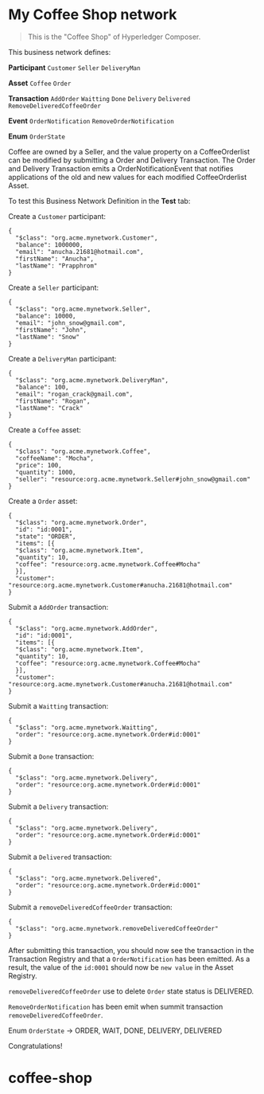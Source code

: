 # My Coffee Shop network

> This is the "Coffee Shop" of Hyperledger Composer.

This business network defines:

**Participant**
`Customer` `Seller` `DeliveryMan`

**Asset**
`Coffee` `Order`

**Transaction**
`AddOrder` `Waitting` `Done` `Delivery` `Delivered` `RemoveDeliveredCoffeeOrder`

**Event**
`OrderNotification` `RemoveOrderNotification`

**Enum**
`OrderState`

Coffee are owned by a Seller, and the value property on a CoffeeOrderlist can be modified by submitting a Order and Delivery Transaction. The Order and Delivery Transaction emits a OrderNotificationEvent that notifies applications of the old and new values for each modified CoffeeOrderlist Asset.

To test this Business Network Definition in the **Test** tab:

Create a `Customer` participant:

```
{
  "$class": "org.acme.mynetwork.Customer",
  "balance": 1000000,
  "email": "anucha.21681@hotmail.com",
  "firstName": "Anucha",
  "lastName": "Prapphrom"
}
```
Create a `Seller` participant:

```
{
  "$class": "org.acme.mynetwork.Seller",
  "balance": 10000,
  "email": "john_snow@gmail.com",
  "firstName": "John",
  "lastName": "Snow"
}
```
Create a `DeliveryMan` participant:

```
{
  "$class": "org.acme.mynetwork.DeliveryMan",
  "balance": 100,
  "email": "rogan_crack@gmail.com",
  "firstName": "Rogan",
  "lastName": "Crack"
}
```

Create a `Coffee` asset:

```
{
  "$class": "org.acme.mynetwork.Coffee",
  "coffeeName": "Mocha",
  "price": 100,
  "quantity": 1000,
  "seller": "resource:org.acme.mynetwork.Seller#john_snow@gmail.com"
}
```
Create a `Order` asset:

```
{
  "$class": "org.acme.mynetwork.Order",
  "id": "id:0001",
  "state": "ORDER",
  "items": [{
  "$class": "org.acme.mynetwork.Item",
  "quantity": 10,
  "coffee": "resource:org.acme.mynetwork.Coffee#Mocha"
  }],
  "customer": "resource:org.acme.mynetwork.Customer#anucha.21681@hotmail.com"
}
```

Submit a `AddOrder` transaction:

```
{
  "$class": "org.acme.mynetwork.AddOrder",
  "id": "id:0001",
  "items": [{
  "$class": "org.acme.mynetwork.Item",
  "quantity": 10,
  "coffee": "resource:org.acme.mynetwork.Coffee#Mocha"
  }],
  "customer": "resource:org.acme.mynetwork.Customer#anucha.21681@hotmail.com"
}
```
Submit a `Waitting` transaction:

```
{
  "$class": "org.acme.mynetwork.Waitting",
  "order": "resource:org.acme.mynetwork.Order#id:0001"
}
```
Submit a `Done` transaction:

```
{
  "$class": "org.acme.mynetwork.Delivery",
  "order": "resource:org.acme.mynetwork.Order#id:0001"
}
```
Submit a `Delivery` transaction:

```
{
  "$class": "org.acme.mynetwork.Delivery",
  "order": "resource:org.acme.mynetwork.Order#id:0001"
}
```
Submit a `Delivered` transaction:

```
{
  "$class": "org.acme.mynetwork.Delivered",
  "order": "resource:org.acme.mynetwork.Order#id:0001"
}
```
Submit a `removeDeliveredCoffeeOrder` transaction:

```
{
  "$class": "org.acme.mynetwork.removeDeliveredCoffeeOrder"
}
```

After submitting this transaction, you should now see the transaction in the Transaction Registry and that a `OrderNotification` has been emitted. As a result, the value of the `id:0001` should now be `new value` in the Asset Registry.

`removeDeliveredCoffeeOrder` use to delete `Order` state status is DELIVERED.

`RemoveOrderNotification` has been emit when summit transaction `removeDeliveredCoffeeOrder`.

Enum `OrderState` -> ORDER, WAIT, DONE, DELIVERY, DELIVERED

Congratulations!
# coffee-shop
